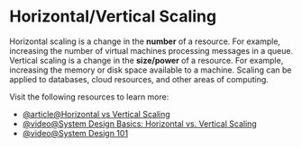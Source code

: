 # Horizontal/Vertical Scaling

Horizontal scaling is a change in the **number** of a resource. For example, increasing the number of virtual machines processing messages in a queue. Vertical scaling is a change in the **size/power** of a resource. For example, increasing the memory or disk space available to a machine. Scaling can be applied to databases, cloud resources, and other areas of computing.

Visit the following resources to learn more:

- [@article@Horizontal vs Vertical Scaling](https://touchstonesecurity.com/horizontal-vs-vertical-scaling-what-you-need-to-know/)
- [@video@System Design Basics: Horizontal vs. Vertical Scaling](https://youtu.be/xpDnVSmNFX0)
- [@video@System Design 101](https://www.youtube.com/watch?v=Y-Gl4HEyeUQ)
